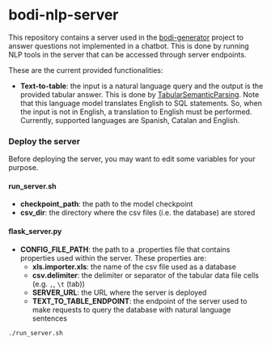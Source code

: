 # bodi-nlp-server

This repository contains a server used in the [bodi-generator](https://github.com/opendata-for-all/bodi-generator)
project to answer questions not implemented in a chatbot. This is done by running NLP tools in the server that can be
accessed through server endpoints.

These are the current provided functionalities:

- **Text-to-table**: the input is a natural language query and the output is the provided tabular answer. This is done by
  [TabularSemanticParsing](https://github.com/mgv99/TabularSemanticParsing). Note that this language model translates
  English to SQL statements. So, when the input is not in English, a translation to English must be performed.
  Currently, supported languages are Spanish, Catalan and English.

### Deploy the server

Before deploying the server, you may want to edit some variables for your purpose.

#### run_server.sh

- **checkpoint_path**: the path to the model checkpoint
- **csv_dir**: the directory where the csv files (i.e. the database) are stored

#### flask_server.py

- **CONFIG_FILE_PATH**: the path to a .properties file that contains properties used within the server. These 
  properties 
  are:
  - **xls.importer.xls**: the name of the csv file used as a database
  - **csv.delimiter**: the delimiter or separator of the tabular data file cells (e.g. `,`, `\t` (tab))
  - **SERVER_URL**: the URL where the server is deployed
  - **TEXT_TO_TABLE_ENDPOINT**: the endpoint of the server used to make requests to query the database with natural 
    language sentences

```
./run_server.sh
```